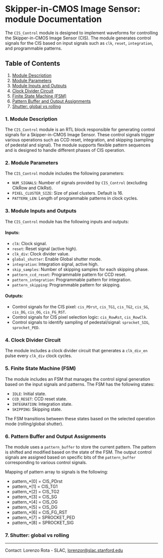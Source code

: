 # Skipper-in-CMOS Image Sensor: module Documentation

The `CIS_Control` module is designed to implement waveforms for controlling the Skipper-in-CMOS Image Sensor (CIS). 
The module generates control signals for the CIS based on input signals such as `clk`, `reset`, `integration`, and programmable patterns.

## Table of Contents
1. [Module Description](#module-description)
2. [Module Parameters](#module-parameters)
3. [Module Inputs and Outputs](#module-inputs-and-outputs)
4. [Clock Divider Circuit](#clock-divider-circuit)
5. [Finite State Machine (FSM)](#finite-state-machine-fsm)
6. [Pattern Buffer and Output Assignments](#pattern-buffer-and-output-assignments)
7. [Shutter: global vs rolling](#shutter)

### 1. Module Description<a name="module-description"></a>

The `CIS_Control` module is an RTL block responsible for generating control signals for a Skipper-in-CMOS Image Sensor. 
These control signals trigger various operations such as CCD reset, integration, and skipping (sampling of pedestal and signal). 
The module supports flexible pattern sequences and is designed to handle different phases of CIS operation.

### 2. Module Parameters<a name="module-parameters"></a>

The `CIS_Control` module includes the following parameters:

- `NUM_SIGNALS`: Number of signals provided by `CIS_Control` (excluding ClkRow and ClkRst).
- `PIXEL_CLUSTER_SIZE`: Size of pixel clusters. Default is 16.
- `PATTERN_LEN`: Length of programmable patterns in clock cycles.

### 3. Module Inputs and Outputs<a name="module-inputs-and-outputs"></a>

The `CIS_Control` module has the following inputs and outputs:

#### Inputs:
- `clk`: Clock signal.
- `reset`: Reset signal (active high).
- `clk_div`: Clock divider value.
- `global_shutter`: Enable Global shutter mode.
- `integration`: Integration signal, active high.
- `skip_samples`: Number of skipping samples for each skipping phase.
- `pattern_ccd_reset`: Programmable pattern for CCD reset.
- `pattern_integration`: Programmable pattern for integration.
- `pattern_skipping`: Programmable pattern for skipping.

#### Outputs:
- Control signals for the CIS pixel: `cis_PDrst`, `cis_TG1`, `cis_TG2`, `cis_SG`, `cis_DG`, `cis_OG`, `cis_FG_RST`.
- Control signals for CIS pixel selection logic: `cis_RowRst`, `cis_RowClk`.
- Control signals to identify sampling of pedestal/signal: `sprocket_SIG`, `sprocket_PED`.

### 4. Clock Divider Circuit<a name="clock-divider-circuit"></a>

The module includes a clock divider circuit that generates a `clk_div_en` pulse every `clk_div` clock cycles. 

### 5. Finite State Machine (FSM)<a name="finite-state-machine-fsm"></a>

The module includes an FSM that manages the control signal generation based on the input signals and patterns. 
The FSM has the following states:

- `IDLE`: Initial state.
- `CCD_RESET`: CCD reset state.
- `INTEGRATION`: Integration state.
- `SKIPPING`: Skipping state.

The FSM transitions between these states based on the selected operation mode (rolling/global shutter).

### 6. Pattern Buffer and Output Assignments<a name="pattern-buffer-and-output-assignments"></a>

The module uses a `pattern_buffer` to store the current pattern. 
The pattern is shifted and modified based on the state of the FSM. 
The output control signals are assigned based on specific bits of the `pattern_buffer` corresponding to various control signals.

Mapping of pattern array to signals is the following:
- pattern_*[0] = CIS_PDrst
- pattern_*[1] = CIS_TG1
- pattern_*[2] = CIS_TG2
- pattern_*[3] = CIS_SG
- pattern_*[4] = CIS_OG
- pattern_*[5] = CIS_DG
- pattern_*[6] = CIS_FG_RST
- pattern_*[7] = SPROCKET_PED
- pattern_*[8] = SPROCKET_SIG

### 7. Shutter: global vs rolling<a name="shutter"></a>

---

Contact: Lorenzo Rota - SLAC, lorenzor@slac.stanford.edu
